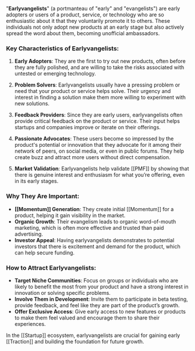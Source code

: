 "**Earlyvangelists**" (a portmanteau of "early" and "evangelists") are early adopters or users of a product, service, or technology who are so enthusiastic about it that they voluntarily promote it to others. These individuals not only adopt new products at an early stage but also actively spread the word about them, becoming unofficial ambassadors.

### Key Characteristics of Earlyvangelists:
1. **Early Adopters**: They are the first to try out new products, often before they are fully polished, and are willing to take the risks associated with untested or emerging technology.
   
2. **Problem Solvers**: Earlyvangelists usually have a pressing problem or need that your product or service helps solve. Their urgency and interest in finding a solution make them more willing to experiment with new solutions.

3. **Feedback Providers**: Since they are early users, earlyvangelists often provide critical feedback on the product or service. Their input helps startups and companies improve or iterate on their offerings.

4. **Passionate Advocates**: These users become so impressed by the product's potential or innovation that they advocate for it among their network of peers, on social media, or even in public forums. They help create buzz and attract more users without direct compensation.

5. **Market Validation**: Earlyvangelists help validate [[PMF]] by showing that there is genuine interest and enthusiasm for what you’re offering, even in its early stages.

### Why They Are Important:
- **[[Momentum]] Generation**: They create initial [[Momentum]] for a product, helping it gain visibility in the market.
- **Organic Growth**: Their evangelism leads to organic word-of-mouth marketing, which is often more effective and trusted than paid advertising.
- **Investor Appeal**: Having earlyvangelists demonstrates to potential investors that there is excitement and demand for the product, which can help secure funding.

### How to Attract Earlyvangelists:
- **Target Niche Communities**: Focus on groups or individuals who are likely to benefit the most from your product and have a strong interest in innovation or solving specific problems.
- **Involve Them in Development**: Invite them to participate in beta testing, provide feedback, and feel like they are part of the product’s growth.
- **Offer Exclusive Access**: Give early access to new features or products to make them feel valued and encourage them to share their experiences.

In the [[Startup]] ecosystem, earlyvangelists are crucial for gaining early [[Traction]] and building the foundation for future growth.